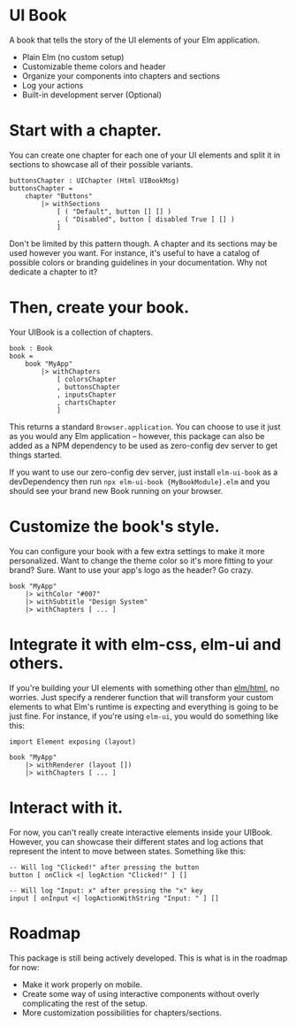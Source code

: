 # UI Book

A book that tells the story of the UI elements of your Elm application.

- Plain Elm (no custom setup)
- Customizable theme colors and header
- Organize your components into chapters and sections
- Log your actions
- Built-in development server (Optional)

# Start with a chapter.

You can create one chapter for each one of your UI elements and split it in sections to showcase all of their possible variants.

    buttonsChapter : UIChapter (Html UIBookMsg)
    buttonsChapter =
        chapter "Buttons"
            |> withSections
                [ ( "Default", button [] [] )
                , ( "Disabled", button [ disabled True ] [] )
                ]

Don't be limited by this pattern though. A chapter and its sections may be used however you want. For instance, it's useful to have a catalog of possible colors or branding guidelines in your documentation. Why not dedicate a chapter to it?

# Then, create your book.

Your UIBook is a collection of chapters.

    book : Book
    book =
        book "MyApp"
            |> withChapters
                [ colorsChapter
                , buttonsChapter
                , inputsChapter
                , chartsChapter
                ]

This returns a standard `Browser.application`. You can choose to use it just as you would any Elm application – however, this package can also be added as a NPM dependency to be used as zero-config dev server to get things started.

If you want to use our zero-config dev server, just install `elm-ui-book` as a devDependency then run `npx elm-ui-book {MyBookModule}.elm` and you should see your brand new Book running on your browser.

# Customize the book's style.

You can configure your book with a few extra settings to make it more personalized. Want to change the theme color so it's more fitting to your brand? Sure. Want to use your app's logo as the header? Go crazy.

    book "MyApp"
        |> withColor "#007"
        |> withSubtitle "Design System"
        |> withChapters [ ... ]

# Integrate it with elm-css, elm-ui and others.

If you're building your UI elements with something other than [elm/html](https://package.elm-lang.org/packages/elm/html/latest), no worries. Just specify a renderer function that will transform your custom elements to what Elm's runtime is expecting and everything is going to be just fine. For instance, if you're using `elm-ui`, you would do something like this:

    import Element exposing (layout)

    book "MyApp"
        |> withRenderer (layout [])
        |> withChapters [ ... ]

# Interact with it.

For now, you can't really create interactive elements inside your UIBook. However, you can showcase their different states and log actions that represent the intent to move between states. Something like this:

    -- Will log "Clicked!" after pressing the button
    button [ onClick <| logAction "Clicked!" ] []

    -- Will log "Input: x" after pressing the "x" key
    input [ onInput <| logActionWithString "Input: " ] []

# Roadmap

This package is still being actively developed. This is what is in the roadmap for now:

- Make it work properly on mobile.
- Create some way of using interactive components without overly complicating the rest of the setup.
- More customization possibilities for chapters/sections.

